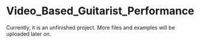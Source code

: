 # Video_Based_Guitarist_Performance

Currently, it is an unfinished project. More files and examples will be uploaded later on.

